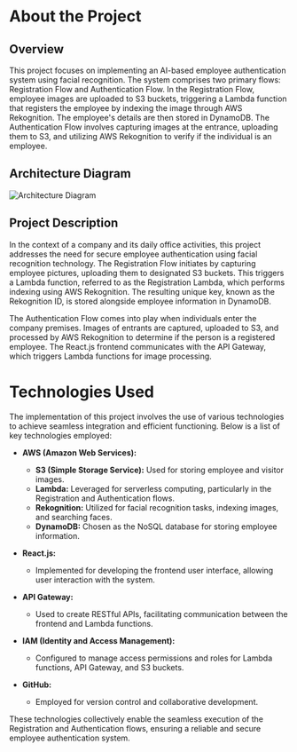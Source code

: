 # About the Project

## Overview

This project focuses on implementing an AI-based employee authentication system using facial recognition. The system comprises two primary flows: Registration Flow and Authentication Flow. In the Registration Flow, employee images are uploaded to S3 buckets, triggering a Lambda function that registers the employee by indexing the image through AWS Rekognition. The employee's details are then stored in DynamoDB. The Authentication Flow involves capturing images at the entrance, uploading them to S3, and utilizing AWS Rekognition to verify if the individual is an employee.

## Architecture Diagram

![Architecture Diagram](insert_your_image_url_here)

## Project Description

In the context of a company and its daily office activities, this project addresses the need for secure employee authentication using facial recognition technology. The Registration Flow initiates by capturing employee pictures, uploading them to designated S3 buckets. This triggers a Lambda function, referred to as the Registration Lambda, which performs indexing using AWS Rekognition. The resulting unique key, known as the Rekognition ID, is stored alongside employee information in DynamoDB.

The Authentication Flow comes into play when individuals enter the company premises. Images of entrants are captured, uploaded to S3, and processed by AWS Rekognition to determine if the person is a registered employee. The React.js frontend communicates with the API Gateway, which triggers Lambda functions for image processing.

# Technologies Used

The implementation of this project involves the use of various technologies to achieve seamless integration and efficient functioning. Below is a list of key technologies employed:

- **AWS (Amazon Web Services):**
  - **S3 (Simple Storage Service):** Used for storing employee and visitor images.
  - **Lambda:** Leveraged for serverless computing, particularly in the Registration and Authentication flows.
  - **Rekognition:** Utilized for facial recognition tasks, indexing images, and searching faces.
  - **DynamoDB:** Chosen as the NoSQL database for storing employee information.

- **React.js:**
  - Implemented for developing the frontend user interface, allowing user interaction with the system.

- **API Gateway:**
  - Used to create RESTful APIs, facilitating communication between the frontend and Lambda functions.

- **IAM (Identity and Access Management):**
  - Configured to manage access permissions and roles for Lambda functions, API Gateway, and S3 buckets.

- **GitHub:**
  - Employed for version control and collaborative development.

These technologies collectively enable the seamless execution of the Registration and Authentication flows, ensuring a reliable and secure employee authentication system.
